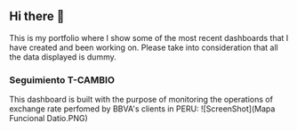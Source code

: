 ## Hi there 👋
This is my portfolio where I show some of the most recent dashboards that I have created and been working on. Please take into consideration that all the data displayed is dummy. 
### Seguimiento T-CAMBIO
This dashboard is built with the purpose of monitoring the operations of exchange rate perfomed by BBVA's clients in PERU: 
![ScreenShot](Mapa Funcional Datio.PNG)



<!--
**ChristianFernandezMedina/ChristianFernandezMedina** is a ✨ _special_ ✨ repository because its `README.md` (this file) appears on your GitHub profile.

Here are some ideas to get you started:

- 🔭 I’m currently working on ...
- 🌱 I’m currently learning ...
- 👯 I’m looking to collaborate on ...
- 🤔 I’m looking for help with ...
- 💬 Ask me about ...
- 📫 How to reach me: ...
- 😄 Pronouns: ...
- ⚡ Fun fact: ...
-->
